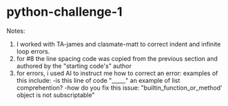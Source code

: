 # python-challenge-1
Notes:
1) I worked with TA-james and clasmate-matt to correct indent and infinite loop errors.
2) for #8 the line spacing code was copied from the previous section and authored by the "starting code's" author
3) for errors, i used AI to instruct me how to correct an error: examples of this include: 
    -is this line of code "_____" an example of list comprehention?
    -how do you fix this issue: "builtin_function_or_method' object is not subscriptable"